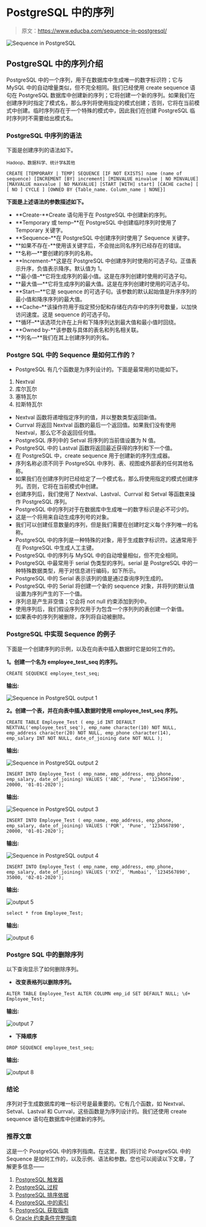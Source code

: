# PostgreSQL 中的序列

> 原文：<https://www.educba.com/sequence-in-postgresql/>

![Sequence in PostgreSQL](img/56bfaa96bd7d4d1bc2677fc3968b90f4.png)



## PostgreSQL 中的序列介绍

PostgreSQL 中的一个序列，用于在数据库中生成唯一的数字标识符；它与 MySQL 中的自动增量类似，但不完全相同。我们已经使用 create sequence 语句在 PostgreSQL 数据库中创建新的序列；它将创建一个新的序列。如果我们在创建序列时指定了模式名，那么序列将使用指定的模式创建；否则，它将在当前模式中创建。临时序列存在于一个特殊的模式中，因此我们在创建 PostgreSQL 临时序列时不需要给出模式名。

### PostgreSQL 中序列的语法

下面是创建序列的语法如下。

<small>Hadoop、数据科学、统计学&其他</small>

`CREATE [TEMPORARY | TEMP] SEQUENCE [IF NOT EXISTS] name (name of sequence) [INCREMENT [BY] increment] [MINVALUE minvalue | NO MINVALUE] [MAXVALUE maxvalue | NO MAXVALUE] [START [WITH] start] [CACHE cache] [ [ NO ] CYCLE ] [OWNED BY {Table_name. Column_name | NONE}]`

**下面是上述语法的参数描述如下。**

*   **Create-**Create 语句用于在 PostgreSQL 中创建新的序列。
*   **Temporary 或 temp–**在 PostgreSQL 中创建临时序列时使用了 Temporary 关键字。
*   **Sequence–**在 PostgreSQL 中创建序列时使用了 Sequence 关键字。
*   **如果不存在-**使用该关键字后，不会抛出同名序列已经存在的错误。
*   **名称—**要创建的序列的名称。
*   **Increment–**这是在 PostgreSQL 中创建序列时使用的可选子句。正值表示升序，负值表示降序。默认值为 1。
*   **最小值–**它将生成序列的最小值。这是在序列创建时使用的可选子句。
*   **最大值—**它将生成序列的最大值。这是在序列创建时使用的可选子句。
*   **Start—**它是 sequence 的可选子句。该参数的默认起始值是升序序列的最小值和降序序列的最大值。
*   **Cache–**该操作符用于指定预分配和存储在内存中的序列号数量，以加快访问速度。这是 sequence 的可选子句。
*   **循环–**该选项允许在上升和下降序列达到最大值和最小值时回绕。
*   **Owned by-**该参数与具体的表名和列名相关联。
*   **列名—**我们在其上创建序列的列名。

### Postgre SQL 中的 Sequence 是如何工作的？

*   PostgreSQL 有几个函数是为序列设计的。下面是最常用的功能如下。

1.  Nextval
2.  库尔瓦尔
3.  塞特瓦尔
4.  拉斯特瓦尔

*   Nextval 函数将递增指定序列的值，并以整数类型返回新值。
*   Currval 将返回 Nextval 函数的最后一个返回值。如果我们没有使用 Nextval，那么它不会返回任何值。
*   PostgreSQL 序列中的 Setval 将序列的当前值设置为 N 值。
*   PostgreSQL 中的 Lastval 函数将返回最近获得的序列和下一个值。
*   在 PostgreSQL 中，create sequence 用于创建新的序列生成器。
*   序列名称必须不同于 PostgreSQL 中序列、表、视图或外部表的任何其他名称。
*   如果我们在创建序列时已经给定了一个模式名，那么将使用指定的模式创建序列。否则，它将在当前模式中创建。
*   创建序列后，我们使用了 Nextval、Lastval、Currval 和 Setval 等函数来操作 PostgreSQL 序列。
*   PostgreSQL 中的序列对于在数据库中生成唯一的数字标识是必不可少的。
*   这是一个将用来自动生成序列号的对象。
*   我们可以创建任意数量的序列，但是我们需要在创建时定义每个序列唯一的名称。
*   PostgreSQL 中的序列是一种特殊的对象，用于生成数字标识符。这通常用于在 PostgreSQL 中生成人工主键。
*   PostgreSQL 中的序列与 MySQL 中的自动增量相似，但不完全相同。
*   PostgreSQL 中最常用于 serial 伪类型的序列。serial 是 PostgreSQL 中的一种特殊数据类型，用于对信息进行编码，如下所示。
*   PostgreSQL 中的 Serial 表示该列的值是通过查询序列生成的。
*   PostgreSQL 中的 Serial 将创建一个新的 sequence 对象，并将列的默认值设置为序列产生的下一个值。
*   序列总是产生非空值；它会将 not null 约束添加到列中。
*   使用序列后，我们假设序列仅用于为包含一个序列列的表创建一个新值。
*   如果表中的序列列被删除，序列将自动被删除。

### PostgreSQL 中实现 Sequence 的例子

下面是一个创建序列的示例，以及在向表中插入数据时它是如何工作的。

**1。创建一个名为 employee_test_seq 的序列。**

`CREATE SEQUENCE employee_test_seq;`

**输出:**

![Sequence in PostgreSQL output 1](img/2aab6b298b7b802d323127cdb5e067b6.png)



**2。创建一个表，并在向表中插入数据时使用 employee_test_seq 序列。**

`CREATE TABLE Employee_Test ( emp_id INT DEFAULT NEXTVAL('employee_test_seq'), emp_name character(10) NOT NULL, emp_address character(20) NOT NULL, emp_phone character(14), emp_salary INT NOT NULL, date_of_joining date NOT NULL );`

**输出:**

![Sequence in PostgreSQL output 2](img/b0aba2d606c27d9758202a328f1f0988.png)



`INSERT INTO Employee_Test ( emp_name, emp_address, emp_phone, emp_salary, date_of_joining) VALUES ('ABC', 'Pune', '1234567890', 20000, '01-01-2020');`

**输出:**

![Sequence in PostgreSQL output 3](img/475dd21c9e1974148b41cf9ee94c431c.png)



`INSERT INTO Employee_Test ( emp_name, emp_address, emp_phone, emp_salary, date_of_joining) VALUES ('PQR', 'Pune', '1234567890', 20000, '01-01-2020');`

**输出:**

![Sequence in PostgreSQL output 4](img/7ef1314b750f7f422aea21d3020d8e06.png)



`INSERT INTO Employee_Test ( emp_name, emp_address, emp_phone, emp_salary, date_of_joining) VALUES ('XYZ', 'Mumbai', '1234567890', 35000, '02-01-2020');`

**输出:**

![output 5](img/7921143a6e496c91931cc09249aec66c.png)



`select * from Employee_Test;`

**输出:**

![output 6](img/3ff5d753e902d26d6f0f81173e2115b1.png)



### Postgre SQL 中的删除序列

以下查询显示了如何删除序列。

*   **改变表格列以删除序列。**

`ALTER TABLE Employee_Test ALTER COLUMN emp_id SET DEFAULT NULL;
\d+ Employee_Test;`

**输出:**

![output 7](img/a96a07222e44422f77bb4a21c22bd4b4.png)



*   **下降顺序**

`DROP SEQUENCE employee_test_seq;`

**输出:**

![output 8](img/d1d66646de1ae26ff239a069d4fc778e.png)



### 结论

序列对于生成数据库的唯一标识号是最重要的。它有几个函数，如 Nextval、Setval、Lastval 和 Currval，这些函数是为序列设计的。我们还使用 create sequence 语句在数据库中创建新的序列。

### 推荐文章

这是一个 PostgreSQL 中的序列指南。在这里，我们将讨论 PostgreSQL 中的 Sequence 是如何工作的，以及示例、语法和参数。您也可以阅读以下文章，了解更多信息——

1.  [PostgreSQL 触发器](https://www.educba.com/postgresql-triggers/)
2.  [PostgreSQL 过程](https://www.educba.com/postgresql-procedures/)
3.  [PostgreSQL 排序依据](https://www.educba.com/postgresql-order-by/)
4.  [PostgreSQL 中的索引](https://www.educba.com/indexes-in-postgresql/)
5.  [PostgreSQL 获取指南](https://www.educba.com/postgresql-fetch/)
6.  [Oracle 约束条件完整指南](https://www.educba.com/oracle-constraints/)